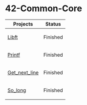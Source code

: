 # 42-Common-Core

<div align=center>
  <table>
    <thead>
      <tr>
        <th> Projects</th>
        <th>Status</th>
      </tr>
    </thead>
    <tbody>
      <tr>
        <td>
          <a href="https://github.com/rubenpr13/libft42">
            <p>Libft</p>
          </a>
        </td>
        <td>Finished</td>
      </tr>
      <tr>
        <td>
          <a href="https://github.com/rubenpr13/printf42">
            <p>Printf</p>
          </a>
        </td>
        <td>Finished</td>
      </tr>
      <tr>
        <td>
          <a href="https://github.com/rubenpr13/get_next_line42">
            <p>Get_next_line</p>
          </a>
        </td>
        <td>Finished</td>
      </tr>
      <tr>
        <td>
          <a href="https://github.com/rubenpr13/so_long42">
            <p>So_long</p>
          </a>
        </td>
        <td>Finished</td>
      </tr>
    </tbody>
  </table>
</div>

